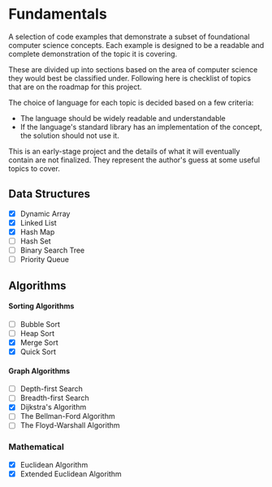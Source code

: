 # Fundamentals

A selection of code examples that demonstrate a subset of foundational
computer science concepts. Each example is designed to be a readable
and complete demonstration of the topic it is covering.

These are divided up into sections based on the area of computer
science they would best be classified under. Following here is
checklist of topics that are on the roadmap for this project.

The choice of language for each topic is decided based on a few criteria:
* The language should be widely readable and understandable
* If the language's standard library has an implementation of the
  concept, the solution should not use it.

This is an early-stage project and the details of what it will
eventually contain are not finalized. They represent the author's
guess at some useful topics to cover.

## Data Structures

- [x] Dynamic Array
- [x] Linked List
- [x] Hash Map
- [ ] Hash Set
- [ ] Binary Search Tree
- [ ] Priority Queue

## Algorithms

#### Sorting Algorithms
- [ ] Bubble Sort
- [ ] Heap Sort
- [x] Merge Sort
- [x] Quick Sort

#### Graph Algorithms
- [ ] Depth-first Search
- [ ] Breadth-first Search
- [x] Dijkstra's Algorithm
- [ ] The Bellman-Ford Algorithm
- [ ] The Floyd-Warshall Algorithm

### Mathematical
- [x] Euclidean Algorithm
- [x] Extended Euclidean Algorithm
